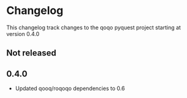 # Changelog

This changelog track changes to the qoqo pyquest project starting at version 0.4.0

## Not released

## 0.4.0

* Updated qooq/roqoqo dependencies to 0.6
